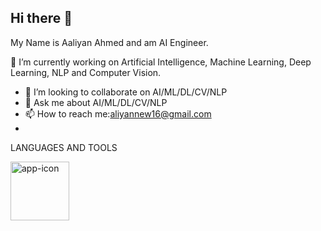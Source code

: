 
## Hi there 👋

My Name is Aaliyan Ahmed and am AI Engineer.

  🔭 I’m currently working on Artificial Intelligence, Machine Learning, Deep Learning, NLP and Computer Vision.
- 👯 I’m looking to collaborate on AI/ML/DL/CV/NLP
- 💬 Ask me about AI/ML/DL/CV/NLP
- 📫 How to reach me:aliyannew16@gmail.com
- 
LANGUAGES AND TOOLS

<img width="94" alt="app-icon" src="https://github.com/user-attachments/assets/945601e0-69b1-4170-acfe-89a4cf1effd3" />


